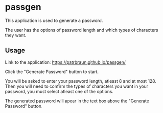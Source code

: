# passgen

This application is used to generate a password.

The user has the options of password length and which types of characters they want.

## Usage

Link to the application: https://patrbraun.github.io/passgen/

Click the "Generate Password" button to start.

You will be asked to enter your password length, atleast 8 and at most 128. Then you will need to confirm the types of characters you want in your password, you must select atleast one of the options.

The generated password will apear in the text box above the "Generate Password" button.